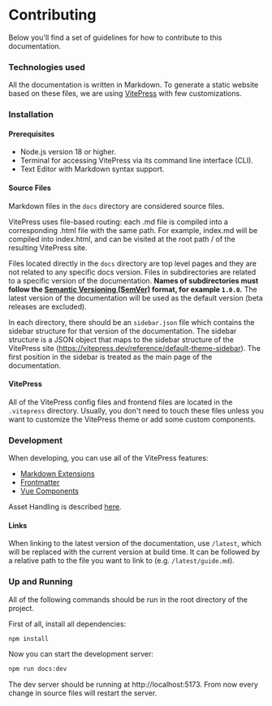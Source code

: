 # Contributing
Below you'll find a set of guidelines for how to contribute to this documentation.

### Technologies used
All the documentation is written in Markdown.
To generate a static website based on these files, we are using [VitePress](https://vitepress.dev/) with few customizations.

### Installation
#### Prerequisites
- Node.js version 18 or higher.
- Terminal for accessing VitePress via its command line interface (CLI).
- Text Editor with Markdown syntax support.

#### Source Files
Markdown files in the `docs` directory are considered source files.

VitePress uses file-based routing: each .md file is compiled into a corresponding .html file with the same path.
For example, index.md will be compiled into index.html, and can be visited at the root path / of the resulting VitePress site.

Files located directly in the `docs` directory are top level pages and they are not related to any specific docs version.
Files in subdirectories are related to a specific version of the documentation.
**Names of subdirectories must follow the [Semantic Versioning (SemVer)](https://semver.org/) format, for example `1.0.0`.**
The latest version of the documentation will be used as the default version (beta releases are excluded).

In each directory, there should be an `sidebar.json` file which contains the sidebar structure for that version of the documentation.
The sidebar structure is a JSON object that maps to the sidebar structure of the VitePress site (https://vitepress.dev/reference/default-theme-sidebar).
The first position in the sidebar is treated as the main page of the documentation.

#### VitePress
All of the VitePress config files and frontend files are located in the `.vitepress` directory.
Usually, you don't need to touch these files unless you want to customize the VitePress theme or add some custom components.

### Development
When developing, you can use all of the VitePress features:
- [Markdown Extensions](https://vitepress.dev/guide/markdown)
- [Frontmatter](https://vitepress.dev/guide/frontmatter)
- [Vue Components](https://vitepress.dev/guide/using-vue)

Asset Handling is described [here](https://vitepress.dev/guide/asset-handling).

#### Links
When linking to the latest version of the documentation, use `/latest`, which will be replaced with the current version at build time. It can be followed by a relative path to the file you want to link to (e.g. `/latest/guide.md`).


### Up and Running
All of the following commands should be run in the root directory of the project.

First of all, install all dependencies:
```bash
npm install
```
Now you can start the development server:
```bash
npm run docs:dev
```
The dev server should be running at http://localhost:5173. From now every change in source files will restart the server.
